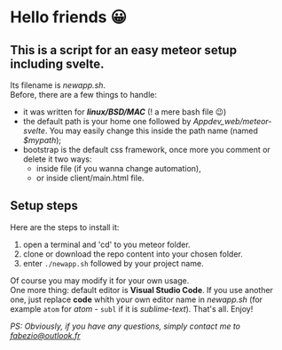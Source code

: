 # Hello friends :grinning:
## This is a script for an easy meteor setup including svelte.

Its filename is *newapp.sh*.  
Before, there are a few things to handle:

- it was written for ***linux/BSD/MAC*** (! a mere bash file :wink:)
- the default path is your home one followed by *Appdev_web/meteor-svelte*. You may easily change this inside the path name (named *$mypath*);
- bootstrap is the default css framework, once more you comment or delete it two ways:
    - inside file (if you wanna change automation),
    - or inside client/main.html file.

## Setup steps

Here are the steps to install it:

  1. open a terminal and 'cd' to you meteor folder.
  2. clone or download the repo content into your chosen folder.
  3. enter ```./newapp.sh``` followed by your project name.  


Of course you may modify it for your own usage.  
One more thing: default editor is **Visual Studio Code**. If you use another one, just replace **code** whith your own editor name in *newapp.sh* (for example ```atom``` for *atom* - ```subl``` if it is *sublime-text*).
That's all. Enjoy!

*PS: Obviously, if you have any questions, simply contact me to <fabezio@outlook.fr>*
